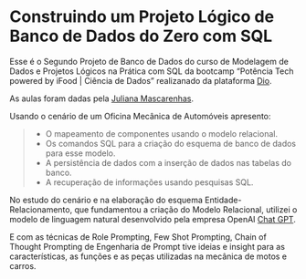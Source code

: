 # Construindo um Projeto Lógico de Banco de Dados do Zero com SQL
Esse é o Segundo Projeto de Banco de Dados do curso de Modelagem de Dados e Projetos Lógicos na Prática com SQL da bootcamp “Potência Tech powered by iFood | Ciência de Dados” realizanado da plataforma [Dio](https://web.dio.me/home). 

As aulas foram dadas pela [Juliana Mascarenhas](https://github.com/julianazanelatto).

Usando o cenário de um Oficina Mecânica de Automóveis apresento:
> - O mapeamento de componentes usando o modelo relacional.
> - Os comandos SQL para a criação do esquema de banco de dados para esse modelo.
> - A persistência de dados com a inserção de dados nas tabelas do banco.
> - A recuperação de informações usando pesquisas SQL.

No estudo do cenário e na elaboração do esquema Entidade-Relacionamento, que fundamentou a criação do Modelo Relacional, utilizei o modelo de linguagem natural desenvolvido pela empresa OpenAI [Chat GPT](https://chat.openai.com/).

E com as técnicas de Role Prompting, Few Shot Prompting, Chain of Thought Prompting de Engenharia de Prompt tive ideias e insight para as características, as funções e as peças utilizadas na mecânica de motos e carros.

